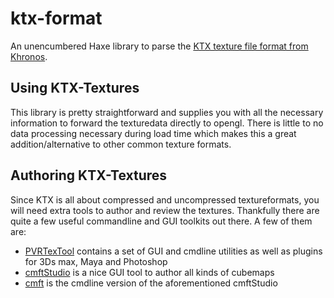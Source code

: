 # ktx-format

An unencumbered Haxe library to parse the [KTX texture file format from Khronos](https://www.khronos.org/opengles/sdk/tools/KTX/file_format_spec/).

## Using KTX-Textures
This library is pretty straightforward and supplies you with all the necessary information to forward the texturedata directly to opengl. There is little to no data processing necessary during load time which makes this a great addition/alternative to other common texture formats.

## Authoring KTX-Textures
Since KTX is all about compressed and uncompressed textureformats, you will need extra tools to author and review the textures. Thankfully there are quite a few useful commandline and GUI toolkits out there. A few of them are:
 * [PVRTexTool](https://community.imgtec.com/developers/powervr/tools/pvrtextool/) contains a set of GUI and cmdline utilities as well as plugins for 3Ds max, Maya and Photoshop
 * [cmftStudio](https://github.com/dariomanesku/cmftstudio) is a nice GUI tool to author all kinds of cubemaps
 * [cmft](https://github.com/dariomanesku/cmft) is the cmdline version of the aforementioned cmftStudio
